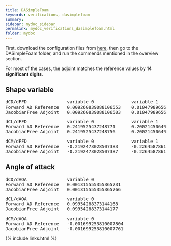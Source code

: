 ```yaml
---
title: DASimpleFoam
keywords: verifications, dasimplefoam
summary: 
sidebar: mydoc_sidebar
permalink: mydoc_verifications_dasimplefoam.html
folder: mydoc
---
```


First, download the configuration files from [here](https://github.com/DAFoam/verifications), then go to the DASimpleFoam folder, and run the commends mentioned in the overview section.

For most of the cases, the adjoint matches the reference values by **14 significant digits**.

## Shape variable
<pre>
dCD/dFFD               variable 0              variable 1            variable 2
Forward AD Reference   0.009260839088106553    0.01047989656042717   0.02535943905573043
JacobianFree Adjoint   0.009260839088106503    0.01047989656042720   0.02535943905573065
</pre>

<pre>
dCL/dFFD               variable 0              variable 1            variable 2
Forward AD Reference   0.2419525437248771      0.2002145064954005    0.2802869444676860
JacobianFree Adjoint   0.2419525437248756      0.2002145064953999    0.2802869444676880
</pre>

<pre>
dCM/dFFD               variable 0              variable 1            variable 2
Forward AD Reference   -0.2192473028507383     -0.2264587861502322   -0.2456468063599592
JacobianFree Adjoint   -0.2192473028507387     -0.2264587861502318   -0.2456468063599599
</pre>

## Angle of attack
<pre>
dCD/dAOA               variable 0    
Forward AD Reference   0.001315555355365731      
JacobianFree Adjoint   0.001315555355365766
</pre>

<pre>
dCL/dAOA               variable 0    
Forward AD Reference   0.09954288373144168      
JacobianFree Adjoint   0.09954288373144177
</pre>

<pre>
dCM/dAOA               variable 0   
Forward AD Reference   -0.001699253810007804       
JacobianFree Adjoint   -0.001699253810007761
</pre>


{% include links.html %}

